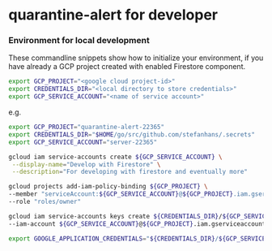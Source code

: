 # quarantine-alert for developer

### Environment for local development

These commandline snippets show how to initialize your environment, if you have already a GCP project created 
with enabled Firestore component.

```bash
export GCP_PROJECT="<google cloud project-id>"
export CREDENTIALS_DIR="<local directory to store credentials>" 
export GCP_SERVICE_ACCOUNT="<name of service account>"
```

e.g.
```bash
export GCP_PROJECT="quarantine-alert-22365"
export CREDENTIALS_DIR="$HOME/go/src/github.com/stefanhans/.secrets"
export GCP_SERVICE_ACCOUNT="server-22365"
```

```bash
gcloud iam service-accounts create ${GCP_SERVICE_ACCOUNT} \
 --display-name="Develop with Firestore" \
 --description="For developing with firestore and eventually more"
```

```bash
gcloud projects add-iam-policy-binding ${GCP_PROJECT} \
--member "serviceAccount:${GCP_SERVICE_ACCOUNT}@${GCP_PROJECT}.iam.gserviceaccount.com" \
--role "roles/owner"
```

```bash
gcloud iam service-accounts keys create ${CREDENTIALS_DIR}/${GCP_SERVICE_ACCOUNT}-${GCP_PROJECT}.json \
--iam-account ${GCP_SERVICE_ACCOUNT}@${GCP_PROJECT}.iam.gserviceaccount.com
```

```bash
export GOOGLE_APPLICATION_CREDENTIALS="${CREDENTIALS_DIR}/${GCP_SERVICE_ACCOUNT}-quarantine-alert-22365.json"
```


 

  

